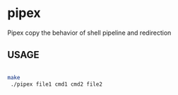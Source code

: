 # pipex

Pipex copy the behavior of shell pipeline and redirection

## USAGE

```bash

make
 ./pipex file1 cmd1 cmd2 file2

```
